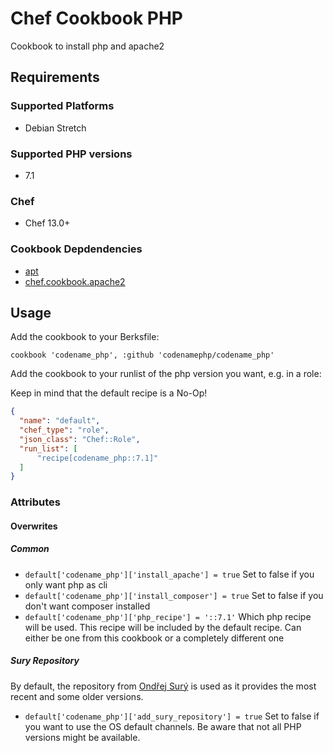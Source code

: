 # Chef Cookbook PHP

Cookbook to install php and apache2

## Requirements

### Supported Platforms

- Debian Stretch

### Supported PHP versions

- 7.1

### Chef

- Chef 13.0+

### Cookbook Depdendencies

- [apt][apt_github]
- [chef.cookbook.apache2][chef.cookbook.apache2_github]

## Usage

Add the cookbook to your Berksfile:

```
cookbook 'codename_php', :github 'codenamephp/codename_php'
```

Add the cookbook to your runlist of the php version you want, e.g. in a role:

Keep in mind that the default recipe is a No-Op!

```json
{
  "name": "default",
  "chef_type": "role",
  "json_class": "Chef::Role",
  "run_list": [
	  "recipe[codename_php::7.1]"
  ]
}
```

### Attributes

#### Overwrites

##### Common
 
- `default['codename_php']['install_apache'] = true` Set to false if you only want php as cli 
- `default['codename_php']['install_composer'] = true` Set to false if you don't want composer installed 
- `default['codename_php']['php_recipe'] = '::7.1'` Which php recipe will be used. This recipe will be included by the default recipe. Can either be one from this cookbook or a completely different one
 
##### Sury Repository

By default, the repository from [Ondřej Surý][sury_url] is used as it provides the most recent and some older versions.

- `default['codename_php']['add_sury_repository'] = true` Set to false if you want to use the OS default channels. 
  Be aware that not all PHP versions might be available.

[apache2_github]: https://github.com/sous-chefs/apache2
[apt_github]: https://github.com/chef-cookbooks/apt
[chef.cookbook.apache2_github]: https://github.com/codenamephp/chef.cookbook.apache2
[sury_url]: https://deb.sury.org/
